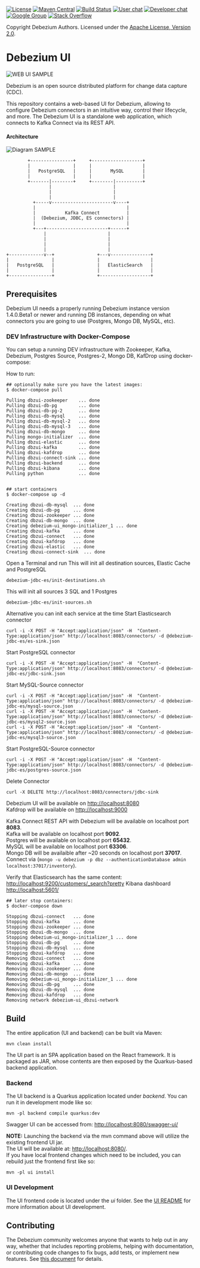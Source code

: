 [![License](http://img.shields.io/:license-apache%202.0-brightgreen.svg)](http://www.apache.org/licenses/LICENSE-2.0.html)
[![Maven Central](https://maven-badges.herokuapp.com/maven-central/io.debezium/debezium-connector-vitess/badge.svg)](http://search.maven.org/#search%7Cga%7C1%7Cg%3A%22io.debezium%22)
[![Build Status](https://travis-ci.com/debezium/debezium-incubator.svg?branch=master)](https://travis-ci.com/debezium/debezium-connector-vitess/)
[![User chat](https://img.shields.io/badge/chat-users-brightgreen.svg)](https://gitter.im/debezium/user)
[![Developer chat](https://img.shields.io/badge/chat-devs-brightgreen.svg)](https://gitter.im/debezium/dev)
[![Google Group](https://img.shields.io/:mailing%20list-debezium-brightgreen.svg)](https://groups.google.com/forum/#!forum/debezium)
[![Stack Overflow](http://img.shields.io/:stack%20overflow-debezium-brightgreen.svg)](http://stackoverflow.com/questions/tagged/debezium)

Copyright Debezium Authors.
Licensed under the [Apache License, Version 2.0](http://www.apache.org/licenses/LICENSE-2.0).

# Debezium UI

![WEB UI SAMPLE](./images/debezium-ui.jpg)



Debezium is an open source distributed platform for change data capture (CDC).

This repository contains a web-based UI for Debezium, allowing to configure Debezium connectors in an intuitive way, control their lifecycle, and more.
The Debezium UI is a standalone web application, which connects to Kafka Connect via its REST API.

#### Architecture
![Diagram SAMPLE](./images/architecturev001.jpg)

```
        +----------------+     +-------------------+
        |                |     |                   |
        |   PostgreSQL   |     |       MySQL       |
        |                |     |                   |
        +-------|--------+     +--------|----------+ 
                |                       |
                |                       |
                |                       | 
          +-----v-----------------------v----+
          |                                  |
          |           Kafka Connect          |
          |  (Debezium, JDBC, ES connectors) |
          |                                  |
          +---+-----------------------+------+
              |                       |
              |                       |
              |                       |
              |                       |
+-------------v--+                +---v---------------+
|                |                |                   |
|   PostgreSQL   |                |   ElasticSearch   |
|                |                |                   |
+----------------+                +-------------------+

```

## Prerequisites

Debezium UI needs a properly running Debezium instance version 1.4.0.Beta1 or newer and running DB instances, depending
on what connectors you are going to use (Postgres, Mongo DB, MySQL, etc).

### DEV Infrastructure with Docker-Compose

You can setup a running DEV infrastructure with Zookeeper, Kafka, Debezium, Postgres Source, 
Postgres-2, Mongo DB, KafDrop using docker-compose:

How to run:
```
## optionally make sure you have the latest images:
$ docker-compose pull

Pulling dbzui-zookeeper    ... done
Pulling dbzui-db-pg        ... done
Pulling dbzui-db-pg-2      ... done
Pulling dbzui-db-mysql     ... done
Pulling dbzui-db-mysql-2   ... done
Pulling dbzui-db-mysql-3   ... done
Pulling dbzui-db-mongo     ... done
Pulling mongo-initializer  ... done
Pulling dbzui-elastic      ... done
Pulling dbzui-kafka        ... done
Pulling dbzui-kafdrop      ... done
Pulling dbzui-connect-sink ... done
Pulling dbzui-backend      ... done
Pulling dbzui-kibana       ... done
Pulling python             ... done


## start containers
$ docker-compose up -d

Creating dbzui-db-mysql  ... done
Creating dbzui-db-pg     ... done
Creating dbzui-zookeeper ... done
Creating dbzui-db-mongo  ... done
Creating debezium-ui_mongo-initializer_1 ... done
Creating dbzui-kafka     ... done
Creating dbzui-connect   ... done
Creating dbzui-kafdrop   ... done
Creating dbzui-elastic   ... done
Creating dbzui-connect-sink  ... done
```

Open a Terminal and run
This will init all destination sources, Elastic Cache and PostgreSQL 
```
debezium-jdbc-es/init-destinations.sh
```
This will init all sources 3 SQL and 1 Postgres
```
debezium-jdbc-es/init-sources.sh
```

Alternative you can init each service at the time
Start Elasticsearch connector
```
curl -i -X POST -H "Accept:application/json" -H  "Content-Type:application/json" http://localhost:8083/connectors/ -d @debezium-jdbc-es/es-sink.json
```
Start PostgreSQL connector
```
curl -i -X POST -H "Accept:application/json" -H  "Content-Type:application/json" http://localhost:8083/connectors/ -d @debezium-jdbc-es/jdbc-sink.json
```
Start MySQL-Source connector
```
curl -i -X POST -H "Accept:application/json" -H  "Content-Type:application/json" http://localhost:8083/connectors/ -d @debezium-jdbc-es/mysql-source.json
curl -i -X POST -H "Accept:application/json" -H  "Content-Type:application/json" http://localhost:8083/connectors/ -d @debezium-jdbc-es/mysql2-source.json
curl -i -X POST -H "Accept:application/json" -H  "Content-Type:application/json" http://localhost:8083/connectors/ -d @debezium-jdbc-es/mysql3-source.json
```
Start PostgreSQL-Source connector
```
curl -i -X POST -H "Accept:application/json" -H  "Content-Type:application/json" http://localhost:8083/connectors/ -d @debezium-jdbc-es/postgres-source.json
```
Delete Connector
```
curl -X DELETE http://localhost:8083/connectors/jdbc-sink
```


Debezium UI will be available on [http://localhost:8080](http://localhost:8080)      
Kafdrop will be available on [http://localhost:9000](http://localhost:9000)      

Kafka Connect REST API with Debezium will be available on localhost port **8083**.   
Kafka will be available on localhost port **9092**.  
Postgres will be available on localhost port **65432**.  
MySQL will be available on localhost port **63306**.  
Mongo DB will be availaible after ~20 seconds on localhost port **37017**.  
Connect via (`mongo -u debezium -p dbz --authenticationDatabase admin localhost:37017/inventory`).

Verify that Elasticsearch has the same content: 
[http://localhost:9200/customers/_search?pretty](http://localhost:9200/customers/_search?pretty)
Kibana dashboard
[http://localhost:5601/](http://localhost:5601/)


```
## later stop containers:
$ docker-compose down

Stopping dbzui-connect   ... done
Stopping dbzui-kafka     ... done
Stopping dbzui-zookeeper ... done
Stopping dbzui-db-mongo  ... done
Stopping debezium-ui_mongo-initializer_1 ... done
Stopping dbzui-db-pg     ... done
Stopping dbzui-db-mysql  ... done
Stopping dbzui-kafdrop   ... done
Removing dbzui-connect   ... done
Removing dbzui-kafka     ... done
Removing dbzui-zookeeper ... done
Removing dbzui-db-mongo  ... done
Removing debezium-ui_mongo-initializer_1 ... done
Removing dbzui-db-pg     ... done
Removing dbzui-db-mysql  ... done
Removing dbzui-kafdrop   ... done
Removing network debezium-ui_dbzui-network

```

## Build
The entire application (UI and backend) can be built via Maven:
```
mvn clean install
```
The UI part is an SPA application based on the React framework. It is packaged as JAR,
whose contents are then exposed by the Quarkus-based backend application.
### Backend
The UI backend is a Quarkus application located under _backend_.
You can run it in development mode like so:
```
mvn -pl backend compile quarkus:dev
```

Swagger UI can be accessed from:  [http://localhost:8080/swagger-ui/](http://localhost:8080/swagger-ui/)

**NOTE:**
Launching the backend via the mvn command above will utilize the existing frontend UI jar.  
The UI will be available at: [http://localhost:8080/](http://localhost:8080/).  
If you have local frontend changes which need to be included, you can rebuild just the frontend first like so: 

```
mvn -pl ui install
```

### UI Development

The UI frontend code is located under the _ui_ folder.  See the [UI README](./ui/README.md) for more information about UI development.

## Contributing

The Debezium community welcomes anyone that wants to help out in any way, whether that includes
reporting problems, helping with documentation, or contributing code changes to fix bugs, add tests,
or implement new features.
See [this document](https://github.com/debezium/debezium/blob/master/CONTRIBUTE.md) for details.
